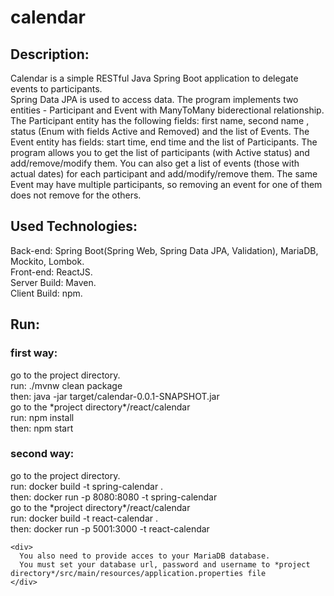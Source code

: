 # calendar
<h2>Description:</h2>
  <div>
  Calendar is a simple RESTful Java Spring Boot application to delegate events to participants.
  </div>
  <div>
  Spring Data JPA is used to access data. The program implements two entities - Participant and Event with ManyToMany biderectional relationship.
The Participant entity has the following fields: first name, second name , status (Enum with fields Active and Removed) and the list of Events.
The Event entity has fields: start time, end time and the list of Participants.
The program allows you to get the list of participants (with Active status) and add/remove/modify them.
You can also get a list of events (those with actual dates) for each participant and add/modify/remove them.
The same Event may have multiple participants, so removing an event for one of them does not remove for the others.
</div>
<h2>Used Technologies:</h2>
 <div>
 Back-end: Spring Boot(Spring Web, Spring Data JPA, Validation), MariaDB, Mockito, Lombok.
  </div>
  <div>
 Front-end: ReactJS.
 </div>
 <div>
  Server Build: Maven.
  </div>
  <div>
 Client Build: npm.
 </div>
<h2>Run:</h2> 
  <h3>first way:</h3>
  <div>
    <div>go to the project directory.
      <div>run: ./mvnw clean package</div>
      <div>then: java -jar target/calendar-0.0.1-SNAPSHOT.jar</div>
      <div>go to the *project directory*/react/calendar</div>
      <div>run: npm install</div>
      <div>then: npm start</div>
  </div>
  <h3>second way:</h3>
    <div>
    <div>go to the project directory.</div>
    <div>run: docker build -t spring-calendar .</div>
    <div>then: docker run  -p 8080:8080 -t spring-calendar</div>
    <div>go to the *project directory*/react/calendar</div>
    <div>run: docker build -t react-calendar .</div>
    <div>then: docker run -p 5001:3000 -t react-calendar</div>
    </div>
    
    <div>
      You also need to provide acces to your MariaDB database. 
      You must set your database url, password and username to *project directory*/src/main/resources/application.properties file
    </div>
